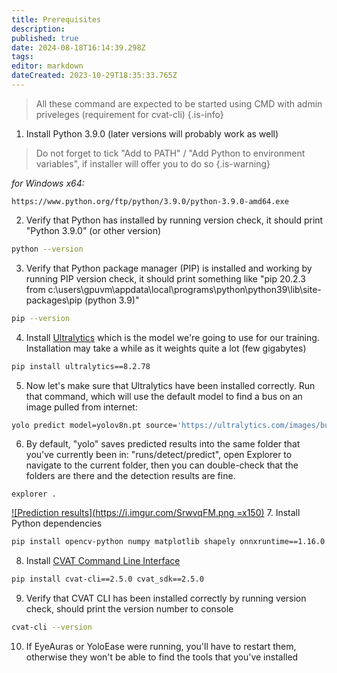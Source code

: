 ```yaml
---
title: Prerequisites
description: 
published: true
date: 2024-08-18T16:14:39.298Z
tags: 
editor: markdown
dateCreated: 2023-10-29T18:35:33.765Z
---
```


> All these command are expected to be started using CMD with admin priveleges (requirement for cvat-cli)
{.is-info}

1. Install Python 3.9.0 (later versions will probably work as well)
> Do not forget to tick "Add to PATH" / "Add Python to environment variables", if installer will offer you to do so
{.is-warning}

*for Windows x64:*
```
https://www.python.org/ftp/python/3.9.0/python-3.9.0-amd64.exe
```

2. Verify that Python has installed by running version check, it should print "Python 3.9.0" (or other version)
```bash
python --version
```
3. Verify that Python package manager (PIP) is installed and working by running PIP version check, it should print something like "pip 20.2.3 from c:\users\gpuvm\appdata\local\programs\python\python39\lib\site-packages\pip (python 3.9)"
```bash
pip --version
```
4. Install [Ultralytics](https://github.com/ultralytics/ultralytics) which is the model we're going to use for our training. Installation may take a while as it weights quite a lot (few gigabytes)
```bash
pip install ultralytics==8.2.78 
```
5. Now let's make sure that Ultralytics have been installed correctly. Run that command, which will use the default model to find a bus on an image pulled from internet:
```bash
yolo predict model=yolov8n.pt source='https://ultralytics.com/images/bus.jpg'
```
6. By default, "yolo" saves predicted results into the same folder that you've currently been in: "runs/detect/predict", open Explorer to navigate to the current folder, then you can double-check that the folders are there and the detection results are fine.
```
explorer .
```
[![Prediction results](https://i.imgur.com/SrwvqFM.png =x150)](https://i.imgur.com/SrwvqFM.png)
7. Install Python dependencies
```bash
pip install opencv-python numpy matplotlib shapely onnxruntime==1.16.0
```
8. Install [CVAT Command Line Interface](https://opencv.github.io/cvat/docs/api_sdk/cli/) 
```bash
pip install cvat-cli==2.5.0 cvat_sdk==2.5.0
```
9. Verify that CVAT CLI has been installed correctly by running version check, should print the version number to console
```bash
cvat-cli --version
```
10. If EyeAuras or YoloEase were running, you'll have to restart them, otherwise they won't be able to find the tools that you've installed
